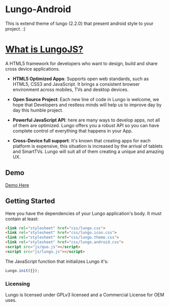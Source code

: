 Lungo-Android
=============
This is extend theme of lungo (2.2.0) that present android style to your project. :)

[What is LungoJS?](https://github.com/tapquo/Lungo.js)
=============
A HTML5 framework for developers who want to design, build and share cross device applications.

 * **HTML5 Optimized Apps**: Supports open web standards, such as HTML5, CSS3 and JavaScript. It brings a consistent browser environment across mobiles, TVs and desktop devices.

 * **Open Source Project**: Each new line of code in Lungo is welcome, we hope that Developers and restless minds will help us to improve day by day this humble project.

 * **Powerful JavaScript API**: here are many ways to develop apps, not all of them are optimized. Lungo offers you a robust API so you can have complete control of everything that happens in your App.

 * **Cross-Device full support**: It's known that creating apps for each platform is expensive, this situation is increased by the arrival of tablets and SmartTVs. Lungo will suit all of them creating a unique and amazing UX.


## Demo

[Demo Here](http://devcode.name/lungo-android/)

Getting Started
---------------
Here you have the dependencies of your Lungo application's body. It must contain at least:

``` html
<link rel="stylesheet" href="css/lungo.css">
<link rel="stylesheet" href="css/lungo.icon.css">
<link rel="stylesheet" href="css/lungo.theme.css">
<link rel="stylesheet" href="css/lungo.android.css">
<script src="js/quo.js"></script>
<script src="js/lungo.js"></script>
```

The JavaScript function that initializes Lungo it's:
``` javascript
Lungo.init({});
```

### Licensing
Lungo is licensed under GPLv3 licensed and a Commercial License for OEM uses.

